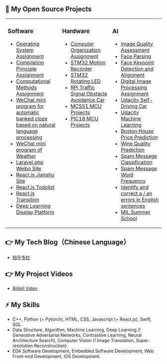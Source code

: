 <!--
## Hi there 👋

- 👨‍💻 I’m currently working on VLSI CAD.
- 🌱 I’m currently learning VLSI CAD, IC Digital Backend Design and Apple software development.
- 🤗 I’m looking to collaborate on software backend and UI design, hoping to make friends with software engineer, IC engineer and UI deisgner.
- 📫 How to reach me: [LinkedIn](https://www.linkedin.cn/incareer/in/fangnan97) and [E-mail](fangnan97@qq.com)
- 🔭 I hope I can make some contribution to the development of human science and technology, and make several small software to facilitate human life.
- 🫶 Sincerely thanks Coursera, Open Source Community and GitHub for your great help to my growth.
-->

<!--
**shaonianruntu/shaonianruntu** is a ✨ _special_ ✨ repository because its `README.md` (this file) appears on your GitHub profile.

Here are some ideas to get you started:

- 🤔 I’m looking for help with ...
- 💬 Ask me about ...
- 😄 Pronouns: ...
- ⚡ Fun fact: ...
-->



## 👋 My Open Source Projects

<table>
<tr>
  
<td valign="top" width="25%">
  
### Software
<!-- Software starts -->
- [Operating System Assignment](https://github.com/shaonianruntu/Operating-System-Assignment)
- [Compilation Principle Assignment](https://github.com/shaonianruntu/Compilation-Principle-Assignment)
- [Computational Methods Assignment](https://github.com/shaonianruntu/Computational-Methods-Assignment)
- [WeChat mini program for automatic banked cloze based on natural language processing](https://github.com/shaonianruntu/Automatic-Banked-Cloze-MiniProgram)
- [WeChat mini program of Weather](https://github.com/shaonianruntu/Weather-WeChat-MiniProgram)
- [Laravel.php Weibo Site](https://github.com/shaonianruntu/PHP-Weibo-Site)
- [React.js Jianshu Site](https://github.com/shaonianruntu/React-Jianshu-Site)
- [React.js Todolist](https://github.com/shaonianruntu/React-Todolist)
- [React.js Transition](https://github.com/shaonianruntu/React-Transition)
- [Deep Learning Display Platform](https://github.com/shaonianruntu/Deep-Learning-Display-Platform)
<!-- Software ends -->
</td>

<td valign="top" width="25%">
  
### Hardware
<!-- Hardware starts -->
- [Computer Organization Assignment](https://github.com/shaonianruntu/Computer-Organization-Assignment)
- [STM32 Motion Recorder](https://github.com/shaonianruntu/STM32-Motion-Recorder)
- [STM32 Rotating LED](https://github.com/shaonianruntu/STM32-Rotating-LED)
- [RPi Traffic Signal Obstacle Avoidance Car](https://github.com/shaonianruntu/RPi-Traffic-Signal-Obstacle-Avoidance-Car)
- [MCS51 MCU Projects](https://github.com/shaonianruntu/MCS51-MCU-Projects)
- [PIC18 MCU Projects](https://github.com/shaonianruntu/PIC18-MCU-Projects)
<!-- Hardware ends -->
</td>
  
<td valign="top" width="25%">

### AI
<!-- AI starts -->
- [Image Quality Assessment](https://github.com/shaonianruntu/Image-Quality-Assessment)
- [Face Parsing](https://github.com/shaonianruntu/Face-Parsing)
- [Face Keypoint Detection and Alignment](https://github.com/shaonianruntu/Face-Keypoint-Detection-and-Alignment)
- [Digital Image Processing Assignment](https://github.com/shaonianruntu/Digital-Image-Processing-Assignment)
- [Udacity Self-Driving Car](https://github.com/shaonianruntu/Udacity-CarND-Assignment)
- [Udacity Machine Learning](https://github.com/shaonianruntu/Udacity-MLND-Assignment)
- [Boston House Price Prediction](https://github.com/shaonianruntu/Boston-House-Price-Prediction)
- [Wine Quality Prediction](https://github.com/shaonianruntu/Wine-Quality-Prediction)
- [Spam Message Classification](https://github.com/shaonianruntu/Spam-Message-Classification)
- [Spam Message Word Frequency](https://github.com/shaonianruntu/Spam-Message-Word-Frequency)
- [Identify and correct a / an errors in English sentences](https://github.com/shaonianruntu/Correct-A-An-Errors)
- [MIL Summer School](https://github.com/shaonianruntu/MIL-Summer-School)
<!-- AI ends -->
</td>
  
<!-- <td valign="top" width="25%"> -->
  
<!-- ### Silicon -->
<!-- Silicon starts -->

<!-- Silicon ends -->
<!-- </td> -->
</tr>
</table>

## 👉 My Tech Blog（Chinese Language）

- [知乎专栏](https://www.zhihu.com/people/DarkBluecenter/columns)

## 👉 My Project Videos

- [Bilibili Video](https://space.bilibili.com/214016280/channel/seriesdetail?sid=578126)

## ⚡ My Skills
- C++, Python (+ Pytorch), HTML, CSS, Javascript (+ React.js), Swift, SQL.
- Data Structure, Algorithm, Machine Learning, Deep Learning (! Generative Adversarial Networks, Contrastive Learning, Neural Architecture Search), Computer Vision (! Image Translation, Super-resolution Reconstruction).
- EDA Software Development, Embedded Software Development, Web Front-end Development, iOS Development.

